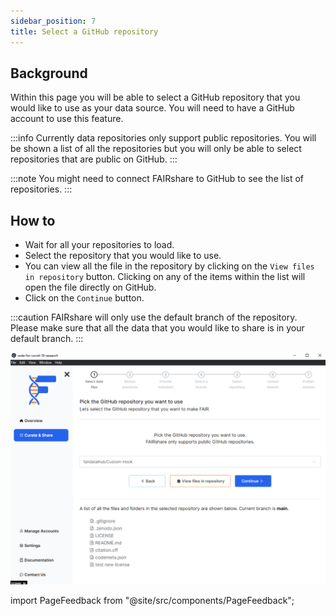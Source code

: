 ```yaml
---
sidebar_position: 7
title: Select a GitHub repository
---
```


## Background

Within this page you will be able to select a GitHub repository that you would like to use as your data source. You will need to have a GitHub account to use this feature.

:::info
Currently data repositories only support public repositories. You will be shown a list of all the repositories but you will only be able to select repositories that are public on GitHub.
:::

:::note
You might need to connect FAIRshare to GitHub to see the list of repositories.
:::

## How to

- Wait for all your repositories to load.
- Select the repository that you would like to use.
- You can view all the file in the repository by clicking on the `View files in repository` button. Clicking on any of the items within the list will open the file directly on GitHub.
- Click on the `Continue` button.

:::caution
FAIRshare will only use the default branch of the repository. Please make sure that all the data that you would like to share is in your default branch.
:::

![](./images/selectGithubRepo.png)

import PageFeedback from "@site/src/components/PageFeedback";

<PageFeedback />
